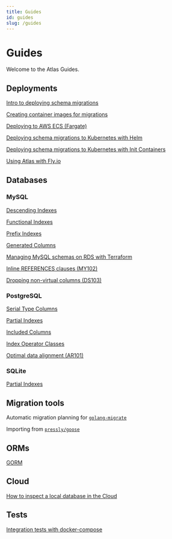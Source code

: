 ```yaml
---
title: Guides
id: guides
slug: /guides
---
```


# Guides

Welcome to the Atlas Guides.

## Deployments

[Intro to deploying schema migrations](deploying/intro.md)

[Creating container images for migrations](deploying/image.md)

[Deploying to AWS ECS (Fargate)](deploying/ecs-fargate.md)

[Deploying schema migrations to Kubernetes with Helm](deploying/helm.md)

[Deploying schema migrations to Kubernetes with Init Containers](deploying/init.md)

[Using Atlas with Fly.io](/guides/deploying/fly-io)

## Databases

### MySQL

[Descending Indexes](mysql/descending-indexes.md)

[Functional Indexes](mysql/functional-indexes.md)

[Prefix Indexes](mysql/prefix-indexes.md)

[Generated Columns](mysql/generated-columns.md)

[Managing MySQL schemas on RDS with Terraform](mysql/terraform.md)

[Inline REFERENCES clauses (MY102)](mysql/my-102.md)

[Dropping non-virtual columns (DS103)](mysql/ds-103.md)

### PostgreSQL

[Serial Type Columns](postgres/serial-columns.md)

[Partial Indexes](postgres/partial-indexes.md)

[Included Columns](postgres/included-columns.md)

[Index Operator Classes](postgres/index-operator-classes.md)

[Optimal data alignment (AR101)](postgres/ar-101.md)

### SQLite

[Partial Indexes](sqlite/partial-indexes.md)

## Migration tools

Automatic migration planning for [`golang-migrate`](migration-tools/golang-migrate.md)

Importing from [`pressly/goose`](migration-tools/goose-import.md)

## ORMs

[GORM](orms/gorm.md)


## Cloud

[How to inspect a local database in the Cloud](cloud/explore-inspection.md)

## Tests

[Integration tests with docker-compose](testing/docker-compose.md)


